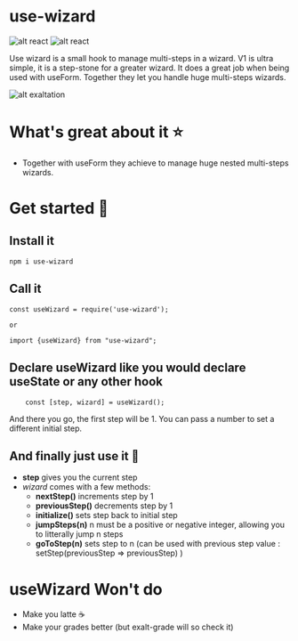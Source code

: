 # use-wizard

![alt react](https://img.shields.io/badge/react-v16.13.x-brightgreen)
![alt react](https://img.shields.io/badge/stage-testing-orange)

Use wizard is a small hook to manage multi-steps in a wizard. V1 is ultra simple, it is a step-stone for a greater wizard. It does a great job when being used with useForm. Together they let you handle huge multi-steps wizards.

![alt exaltation](https://static.adzaria.co/usewizard.png)


# What's great about it ⭐

* Together with useForm they achieve to manage huge nested multi-steps wizards.

# Get started 🚀

## Install it 
```
npm i use-wizard
```

## Call it
```
const useWizard = require('use-wizard');

or

import {useWizard} from "use-wizard";

```

## Declare useWizard like you would declare useState or any other hook

```
    const [step, wizard] = useWizard();
```

And there you go, the first step will be 1. You can pass a number to set a different initial step.

## And finally just use it 🔖

* **step** gives you the current step
* *wizard* comes with a few methods:
    * **nextStep()** increments step by 1
    * **previousStep()** decrements step by 1
    * **initialize()** sets step back to initial step
    * **jumpSteps(n)** n must be a positive or negative integer, allowing you to litterally jump n steps
    * **goToStep(n)** sets step to n (can be used with previous step value : setStep(previousStep => previousStep) )
    
# useWizard Won't do

* Make you latte ☕️
* Make your grades better (but exalt-grade will so check it)
